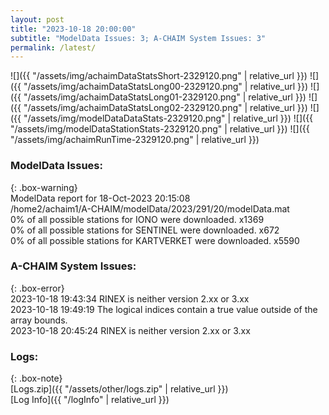 ```yaml
---
layout: post
title: "2023-10-18 20:00:00"
subtitle: "ModelData Issues: 3; A-CHAIM System Issues: 3"
permalink: /latest/
---
```


![]({{ "/assets/img/achaimDataStatsShort-2329120.png" | relative_url }})
![]({{ "/assets/img/achaimDataStatsLong00-2329120.png" | relative_url }})
![]({{ "/assets/img/achaimDataStatsLong01-2329120.png" | relative_url }})
![]({{ "/assets/img/achaimDataStatsLong02-2329120.png" | relative_url }})
![]({{ "/assets/img/modelDataDataStats-2329120.png" | relative_url }})
![]({{ "/assets/img/modelDataStationStats-2329120.png" | relative_url }})
![]({{ "/assets/img/achaimRunTime-2329120.png" | relative_url }})


### ModelData Issues:  
  
{: .box-warning}  
 ModelData report for 18-Oct-2023 20:15:08   
 /home2/achaim1/A-CHAIM/modelData/2023/291/20/modelData.mat   
 0% of all possible stations for IONO were downloaded. x1369   
 0% of all possible stations for SENTINEL were downloaded. x672   
 0% of all possible stations for KARTVERKET were downloaded. x5590   
  
### A-CHAIM System Issues:  
  
{: .box-error}  
2023-10-18 19:43:34 RINEX is neither version 2.xx or 3.xx  
2023-10-18 19:49:19 The logical indices contain a true value outside of the array bounds.  
2023-10-18 20:45:24 RINEX is neither version 2.xx or 3.xx  

### Logs:  
  
{: .box-note}  
[Logs.zip]({{ "/assets/other/logs.zip" | relative_url }})  
[Log Info]({{ "/logInfo" | relative_url }})  
